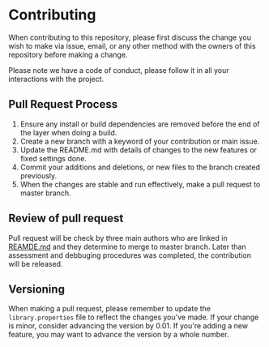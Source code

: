 # Contributing

When contributing to this repository, please first discuss the change you wish to make via issue,
email, or any other method with the owners of this repository before making a change. 

Please note we have a code of conduct, please follow it in all your interactions with the project.

## Pull Request Process

1. Ensure any install or build dependencies are removed before the end of the layer when doing a 
   build.
2. Create a new branch with a keyword of your contribution or main issue.
3. Update the README.md with details of changes to the new features or fixed settings done.
4. Commit your additions and deletions, or new files to the branch created previously.
5. When the changes are stable and run effectively, make a pull request to master branch.

## Review of pull request

Pull request will be check by three main authors who are linked in 
[REAMDE.md](https://github.com/miguel5612/MQSensorsLib/README.md) and they determine to merge to
master branch. Later than assessment and debbuging procedures was completed, the contribution 
will be released.

## Versioning

When making a pull request, please remember to update the `library.properties` file to reflect the changes you've made. If your change is minor, consider advancing the version by 0.01. If you're adding a new feature, you may want to advance the version by a whole number.